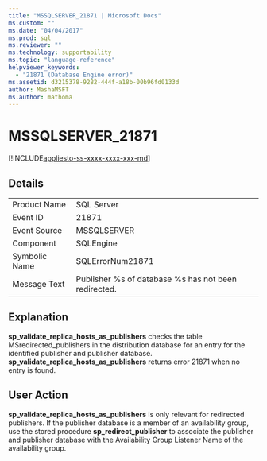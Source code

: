 ```yaml
---
title: "MSSQLSERVER_21871 | Microsoft Docs"
ms.custom: ""
ms.date: "04/04/2017"
ms.prod: sql
ms.reviewer: ""
ms.technology: supportability
ms.topic: "language-reference"
helpviewer_keywords: 
  - "21871 (Database Engine error)"
ms.assetid: d3215378-9282-444f-a18b-00b96fd0133d
author: MashaMSFT
ms.author: mathoma
---
```

# MSSQLSERVER_21871
[!INCLUDE[appliesto-ss-xxxx-xxxx-xxx-md](../../includes/appliesto-ss-xxxx-xxxx-xxx-md.md)]
  
## Details  
  
|||  
|-|-|  
|Product Name|SQL Server|  
|Event ID|21871|  
|Event Source|MSSQLSERVER|  
|Component|SQLEngine|  
|Symbolic Name|SQLErrorNum21871|  
|Message Text|Publisher %s of database %s has not been redirected.|  
  
## Explanation  
**sp_validate_replica_hosts_as_publishers** checks the table MSredirected_publishers in the distribution database for an entry for the identified publisher and publisher database.  **sp_validate_replica_hosts_as_publishers** returns error 21871 when no entry is found.  
  
## User Action  
**sp_validate_replica_hosts_as_publishers** is only relevant for redirected publishers. If the publisher database is a member of an availability group, use the stored procedure **sp_redirect_publisher** to associate the publisher and publisher database with the Availability Group Listener Name of the availability group.  
  
